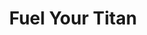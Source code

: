 ---
layout: post
title: Fuel Your Titan
thumb-image: /work-fuel.jpg
thumb-cover: /work-fuel-cover.jpg
thumb-video: /work-fuel.mp4
year: 2016
color: rgb(32, 33, 37)
agency: Firstborn
role: Lead Front End Developer
href: https://medium.com/@VilledieuMorgan/mountaindew-x-titanfall-technical-review-35f1be4089c
---